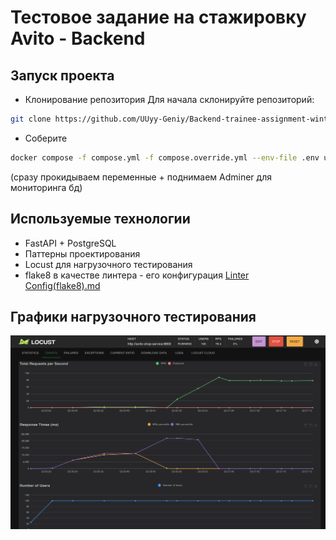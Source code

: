 # Тестовое задание на стажировку Avito - Backend
## Запуск проекта
- Клонирование репозитория
Для начала склонируйте репозиторий:
```sh
git clone https://github.com/UUyy-Geniy/Backend-trainee-assignment-winter-2025.git
```
- Соберите
```sh
docker compose -f compose.yml -f compose.override.yml --env-file .env up -d --build
```
(сразу прокидываем переменные + поднимаем Adminer для мониторинга бд)
## Используемые технологии
- FastAPI + PostgreSQL
- Паттерны проектирования
- Locust для нагрузочного тестирования
- flake8 в качестве линтера - его конфигурация [Linter Config(flake8).md](Linter%20Config%28flake8%29.md)

## Графики нагрузочного тестирования
![image.png](image.png)
